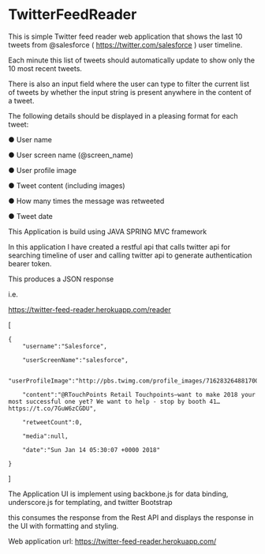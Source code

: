 # TwitterFeedReader



This is simple Twitter feed reader web application that shows the last 10 tweets from
@salesforce ( https://twitter.com/salesforce ) user timeline. 

Each minute this list
of tweets should automatically update to show only the 10 most recent tweets.

There is also an  input field where the user can type to filter the current
list of tweets by whether the input string is present anywhere in the content of a
tweet.

The following details should be displayed in a pleasing format for each tweet:

● User name

● User screen name (@screen_name)

● User profile image

● Tweet content (including images)

● How many times the message was retweeted

● Tweet date 


This Application is build using JAVA SPRING MVC framework

In this application I have created a restful api that calls twitter api for searching timeline of user and calling twitter api to generate
authentication bearer token.

This produces a  JSON  response 

i.e.

https://twitter-feed-reader.herokuapp.com/reader

[

	{
		"username":"Salesforce",

		"userScreenName":"salesforce",

		"userProfileImage":"http://pbs.twimg.com/profile_images/716283264881700865/voT_NePC_normal.jpg",

		"content":"@RTouchPoints Retail Touchpoints—want to make 2018 your most successful one yet? We want to help - stop by booth 41… https://t.co/7GuW6zCGDU",

		"retweetCount":0,

		"media":null,

		"date":"Sun Jan 14 05:30:07 +0000 2018"

	}

]
	


The Application UI is implement using backbone.js for data binding, underscore.js for templating, and twitter Bootstrap



this consumes the response from the Rest API and displays the response in the UI with formatting and styling.


Web application url: https://twitter-feed-reader.herokuapp.com/




